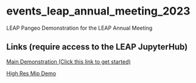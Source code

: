 # events_leap_annual_meeting_2023
LEAP Pangeo Demonstration for the LEAP Annual Meeting


## Links (require access to the LEAP JupyterHub)
[Main Demonstration (Click this link to get started)](https://leap.2i2c.cloud/hub/user-redirect/git-pull?repo=https%3A%2F%2Fgithub.com%2Fjbusecke%2Fevents_leap_annual_meeting_2023&urlpath=lab%2Ftree%2Fevents_leap_annual_meeting_2023%2Fdemo.ipynb&branch=main)

[High Res Mip Demo](https://leap.2i2c.cloud/hub/user-redirect/git-pull?repo=https%3A%2F%2Fgithub.com%2Fjbusecke%2Fevents_leap_annual_meeting_2023&urlpath=lab%2Ftree%2Fevents_leap_annual_meeting_2023%2Fhighres_demo.ipynb&branch=main)

